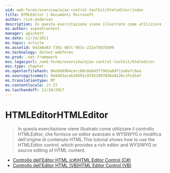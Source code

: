```yaml
---
uid: web-forms/overview/ajax-control-toolkit/htmleditor/index
title: HTMLEditor | Documenti Microsoft
author: rick-anderson
description: In questa esercitazione viene illustrato come utilizzare il controllo HTMLEditor, che fornisce un editor avanzato e WYSIWYG o modifica dell'origine di contenuto HTML.
ms.author: aspnetcontent
manager: wpickett
ms.date: 11/14/2011
ms.topic: article
ms.assetid: b43a6e83-7391-407c-953c-222e7567b509
ms.technology: dotnet-webforms
ms.prod: .net-framework
msc.legacyurl: /web-forms/overview/ajax-control-toolkit/htmleditor
msc.type: chapter
ms.openlocfilehash: 06e68d964cecc00c0ab45f7965a8df11e8afc6ea
ms.sourcegitcommit: 9a9483aceb34591c97451997036a9120c3fe2baf
ms.translationtype: MT
ms.contentlocale: it-IT
ms.lasthandoff: 11/10/2017
---
```

<a name="htmleditor"></a><span data-ttu-id="adaf4-103">HTMLEditor</span><span class="sxs-lookup"><span data-stu-id="adaf4-103">HTMLEditor</span></span>
====================
> <span data-ttu-id="adaf4-104">In questa esercitazione viene illustrato come utilizzare il controllo HTMLEditor, che fornisce un editor avanzato e WYSIWYG o modifica dell'origine di contenuto HTML.</span><span class="sxs-lookup"><span data-stu-id="adaf4-104">This tutorial shows how to use the HTMLEditor control, which provides a rich editor and WYSIWYG or source editing of HTML content.</span></span>


- [<span data-ttu-id="adaf4-105">Controllo dell'Editor HTML (c#)</span><span class="sxs-lookup"><span data-stu-id="adaf4-105">HTML Editor Control (C#)</span></span>](how-do-i-use-the-html-editor-control-cs.md)
- [<span data-ttu-id="adaf4-106">Controllo dell'Editor HTML (VB)</span><span class="sxs-lookup"><span data-stu-id="adaf4-106">HTML Editor Control (VB)</span></span>](how-do-i-use-the-html-editor-control-vb.md)

